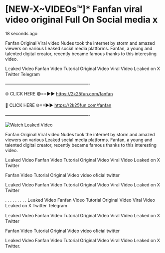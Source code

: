 # [NEW-X~VIDEOs™]* Fanfan viral video original Full On Social media x

18 seconds ago

Fanfan Original Viral video Nudes took the internet by storm and amazed viewers on various Leaked social media platforms. Fanfan, a young and talented digital creator, recently became famous thanks to this interesting video.

L𝚎aked Video Fanfan Video Tutorial Original Video Viral Video L𝚎aked on X Twitter Telegram

———————————————————-

🌐 CLICK HERE 🟢==►► https://2k25fun.com/fanfan

🔴 CLICK HERE 🌐==►► https://2k25fun.com/fanfan

———————————————————-

[![Watch Leaked Video](https://miro.medium.com/v2/resize:fit:828/format:webp/1*cilzJN44JGOrTw9NJCrNHA.gif "Watch Leaked Video")](https://2k25fun.com/fanfan)

Fanfan Original Viral video Nudes took the internet by storm and amazed viewers on various Leaked social media platforms. Fanfan, a young and talented digital creator, recently became famous thanks to this interesting video.

L𝚎aked Video Fanfan Video Tutorial Original Video Viral Video L𝚎aked on X Twitter

Fanfan Video Tutorial Original Video video oficial twitter

L𝚎aked Video Fanfan Video Tutorial Original Video Viral Video L𝚎aked on X Twitter

. . . . . . . . . L𝚎aked Video Fanfan Video Tutorial Original Video Viral Video L𝚎aked on X Twitter Telegram

L𝚎aked Video Fanfan Video Tutorial Original Video Viral Video L𝚎aked on X Twitter

Fanfan Video Tutorial Original Video video oficial twitter

L𝚎aked Video Fanfan Video Tutorial Original Video Viral Video L𝚎aked on X Twitter.